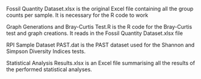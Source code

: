 Fossil Quantity Dataset.xlsx is the original Excel file containing all the group counts per sample. It is necessary for the R code to work

Graph Generations and Bray-Curtis Test.R is the R code for the Bray-Curtis test and graph creations.  It reads in the Fossil Quantity Dataset.xlsx file

RPI Sample Dataset PAST.dat is the PAST dataset used for the Shannon and Simpson Diversity Indices tests.

Statistical Analysis Results.xlsx is an Excel file summarising all the results of the performed statistical analyses.
